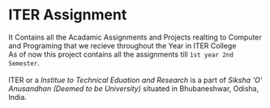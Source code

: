 # ITER Assignment
It Contains all the Acadamic Assignments and Projects realting to Computer and Programing that we recieve throughout the Year in ITER College<br>
As of now this project contains all the assignments till `1st year 2nd Semester`.
<br><br>
ITER or a *Institue to Technical Eduation and Research* is a part of *Siksha 'O' Anusandhan (Deemed to be University)* situated in Bhubaneshwar, Odisha, India.
